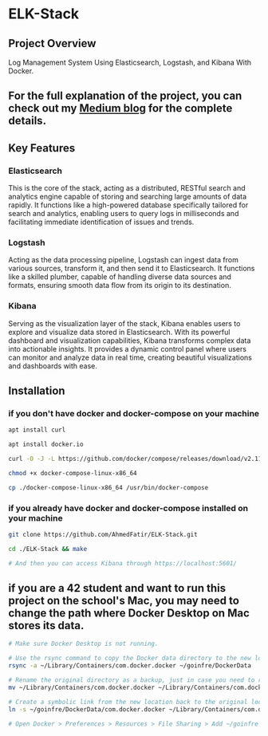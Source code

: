 
# ELK-Stack

## Project Overview
Log Management System Using Elasticsearch, Logstash, and Kibana With Docker.
## For the full explanation of the project, you can check out my [Medium blog](https://medium.com/@afatir.ahmedfatir/elk-stack-deep-dive-complete-guide-using-docker-fbf31aa842a6) for the complete details.

## Key Features
### Elasticsearch
This is the core of the stack, acting as a distributed, RESTful search and analytics engine capable of storing and searching large amounts of data rapidly. It functions like a high-powered database specifically tailored for search and analytics, enabling users to query logs in milliseconds and facilitating immediate identification of issues and trends.

### Logstash
Acting as the data processing pipeline, Logstash can ingest data from various sources, transform it, and then send it to Elasticsearch. It functions like a skilled plumber, capable of handling diverse data sources and formats, ensuring smooth data flow from its origin to its destination.

### Kibana
Serving as the visualization layer of the stack, Kibana enables users to explore and visualize data stored in Elasticsearch. With its powerful dashboard and visualization capabilities, Kibana transforms complex data into actionable insights. It provides a dynamic control panel where users can monitor and analyze data in real time, creating beautiful visualizations and dashboards with ease.

## Installation

### if you don't have docker and docker-compose on your machine
```bash
apt install curl

apt install docker.io

curl -O -J -L https://github.com/docker/compose/releases/download/v2.11.2/docker-compose-linux-x86_64

chmod +x docker-compose-linux-x86_64

cp ./docker-compose-linux-x86_64 /usr/bin/docker-compose
```

### if you already have docker and docker-compose installed on your machine
```bash
git clone https://github.com/AhmedFatir/ELK-Stack.git

cd ./ELK-Stack && make

# And then you can access Kibana through https://localhost:5601/
```
## if you are a 42 student and want to run this project on the school's Mac, you may need to change the path where Docker Desktop on Mac stores its data.
```bash
# Make sure Docker Desktop is not running.

# Use the rsync command to copy the Docker data directory to the new location.
rsync -a ~/Library/Containers/com.docker.docker ~/goinfre/DockerData

# Rename the original directory as a backup, just in case you need to revert(optional).
mv ~/Library/Containers/com.docker.docker ~/Library/Containers/com.docker.docker.backup

# Create a symbolic link from the new location back to the original location.
ln -s ~/goinfre/DockerData/com.docker.docker ~/Library/Containers/com.docker.docker

# Open Docker > Preferences > Resources > File Sharing > Add ~/goinfre to Shared Paths.
```
